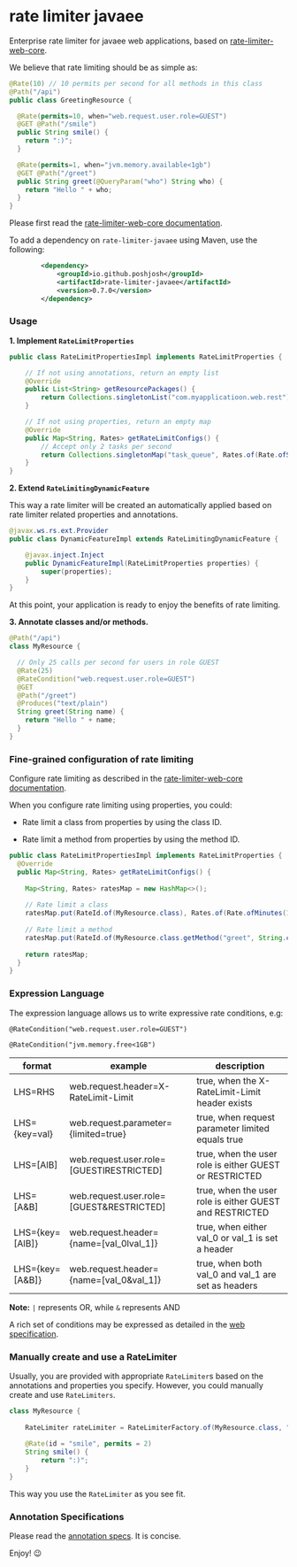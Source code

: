 # rate limiter javaee

Enterprise rate limiter for javaee web applications, based on
[rate-limiter-web-core](https://github.com/poshjosh/rate-limiter-web-core).

We believe that rate limiting should be as simple as:

```java
@Rate(10) // 10 permits per second for all methods in this class
@Path("/api")
public class GreetingResource {

  @Rate(permits=10, when="web.request.user.role=GUEST")
  @GET @Path("/smile")
  public String smile() {
    return ":)";
  }

  @Rate(permits=1, when="jvm.memory.available<1gb")
  @GET @Path("/greet")
  public String greet(@QueryParam("who") String who) {
    return "Hello " + who;
  }
}
```

Please first read the [rate-limiter-web-core documentation](https://github.com/poshjosh/rate-limiter-web-core).

To add a dependency on `rate-limiter-javaee` using Maven, use the following:

```xml
        <dependency>
            <groupId>io.github.poshjosh</groupId>
            <artifactId>rate-limiter-javaee</artifactId>
            <version>0.7.0</version> 
        </dependency>
```

### Usage

__1. Implement `RateLimitProperties`__

```java
public class RateLimitPropertiesImpl implements RateLimitProperties {

    // If not using annotations, return an empty list
    @Override 
    public List<String> getResourcePackages() {
        return Collections.singletonList("com.myapplicatioon.web.rest");
    }

    // If not using properties, return an empty map
    @Override 
    public Map<String, Rates> getRateLimitConfigs() {
        // Accept only 2 tasks per second
        return Collections.singletonMap("task_queue", Rates.of(Rate.ofSeconds(2)));
    }
}
```

__2. Extend `RateLimitingDynamicFeature`__

This way a rate limiter will be created an automatically applied based on rate limiter related properties and annotations.

```java
@javax.ws.rs.ext.Provider
public class DynamicFeatureImpl extends RateLimitingDynamicFeature {

    @javax.inject.Inject 
    public DynamicFeatureImpl(RateLimitProperties properties) {
        super(properties);
    }
}

```

At this point, your application is ready to enjoy the benefits of rate limiting.

__3. Annotate classes and/or methods.__

```java
@Path("/api")
class MyResource {

  // Only 25 calls per second for users in role GUEST
  @Rate(25)
  @RateCondition("web.request.user.role=GUEST")
  @GET
  @Path("/greet")
  @Produces("text/plain")
  String greet(String name) {
    return "Hello " + name;
  }
}
```

### Fine-grained configuration of rate limiting

Configure rate limiting as described in the [rate-limiter-web-core documentation](https://github.com/poshjosh/rate-limiter-web-core).

When you configure rate limiting using properties, you could:

- Rate limit a class from properties by using the class ID.
  
- Rate limit a method from properties by using the method ID.

```java
public class RateLimitPropertiesImpl implements RateLimitProperties {
  @Override
  public Map<String, Rates> getRateLimitConfigs() {
    
    Map<String, Rates> ratesMap = new HashMap<>();
    
    // Rate limit a class
    ratesMap.put(RateId.of(MyResource.class), Rates.of(Rate.ofMinutes(10)));
    
    // Rate limit a method
    ratesMap.put(RateId.of(MyResource.class.getMethod("greet", String.class)), Rates.of(Rate.ofMinutes(10)));
    
    return ratesMap;
  }
}
```

### Expression Language

The expression language allows us to write expressive rate conditions, e.g: 

`@RateCondition("web.request.user.role=GUEST")`

`@RateCondition("jvm.memory.free<1GB")`

| format          | example                                  | description |
|-----------------|------------------------------------------|-------------|
| LHS=RHS         | web.request.header=X-RateLimit-Limit     | true, when the X-RateLimit-Limit header exists |
| LHS={key=val}   | web.request.parameter={limited=true}     | true, when request parameter limited equals true |
| LHS=[AlB]       | web.request.user.role=[GUESTlRESTRICTED] | true, when the user role is either GUEST or RESTRICTED |
| LHS=[A&B]       | web.request.user.role=[GUEST&RESTRICTED] | true, when the user role is either GUEST and RESTRICTED |
| LHS={key=[AlB]} | web.request.header={name=[val_0lval_1]}  | true, when either val_0 or val_1 is set a header |
| LHS={key=[A&B]} | web.request.header={name=[val_0&val_1]}  | true, when both val_0 and val_1 are set as headers |

__Note:__ `|` represents OR, while `&` represents AND

A rich set of conditions may be expressed as detailed in the 
[web specification](https://github.com/poshjosh/rate-limiter-web-core/blob/master/docs/RATE-CONDITION-EXPRESSION-LANGUAGE.md).

### Manually create and use a RateLimiter

Usually, you are provided with appropriate `RateLimiter`s based on the annotations
and properties you specify. However, you could manually create and use `RateLimiters`.

```java
class MyResource {
    
    RateLimiter rateLimiter = RateLimiterFactory.of(MyResource.class, "smile");
    
    @Rate(id = "smile", permits = 2)
    String smile() {
        return ":)";
    }
}
```
This way you use the `RateLimiter` as you see fit.

### Annotation Specifications

Please read the [annotation specs](https://github.com/poshjosh/rate-limiter-annotation/blob/main/docs/ANNOTATION_SPECS.md). It is concise.

Enjoy! :wink:


